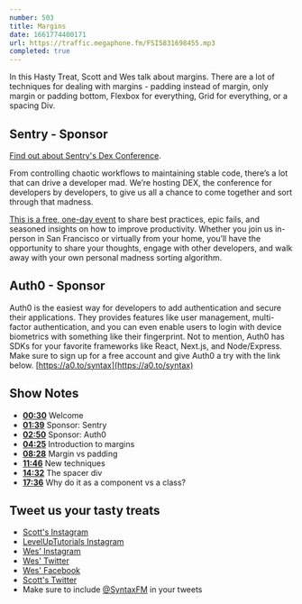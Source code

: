 ```yaml
---
number: 503
title: Margins
date: 1661774400171
url: https://traffic.megaphone.fm/FSI5831698455.mp3
completed: true
---
```


In this Hasty Treat, Scott and Wes talk about margins. There are a lot of techniques for dealing with margins - padding instead of margin, only margin or padding bottom, Flexbox for everything, Grid for everything, or a spacing Div.

## Sentry - Sponsor

[Find out about Sentry's Dex Conference](https://bit.ly/syntax-fm).

From controlling chaotic workflows to maintaining stable code, there’s a lot that can drive a developer mad. We’re hosting DEX, the conference for developers by developers, to give us all a chance to come together and sort through that madness.

[This is a free, one-day event](https://bit.ly/syntax-fm) to share best practices, epic fails, and seasoned insights on how to improve productivity. Whether you join us in-person in San Francisco or virtually from your home, you’ll have the opportunity to share your thoughts, engage with other developers, and walk away with your own personal madness sorting algorithm.

## Auth0 - Sponsor

Auth0 is the easiest way for developers to add authentication and secure their applications. They provides features like user management, multi-factor authentication, and you can even enable users to login with device biometrics with something like their fingerprint. Not to mention, Auth0 has SDKs for your favorite frameworks like React, Next.js, and Node/Express. Make sure to sign up for a free account and give Auth0 a try with the link below. [https://a0.to/syntax](https://a0.to/syntax)

## Show Notes

* **[00:30](#t=00:30)** Welcome
* **[01:39](#t=01:39)** Sponsor: Sentry
* **[02:50](#t=02:50)** Sponsor: Auth0
* **[04:25](#t=04:25)** Introduction to margins
* **[08:28](#t=08:28)** Margin vs padding
* **[11:46](#t=11:46)** New techniques
* **[14:32](#t=14:32)** The spacer div
* **[17:36](#t=17:36)** Why do it as a component vs a class?

## Tweet us your tasty treats

* [Scott's Instagram](https://www.instagram.com/stolinski/)
* [LevelUpTutorials Instagram](https://www.instagram.com/LevelUpTutorials/)
* [Wes' Instagram](https://www.instagram.com/wesbos/)
* [Wes' Twitter](https://twitter.com/wesbos)
* [Wes' Facebook](https://www.facebook.com/wesbos.developer)
* [Scott's Twitter](https://twitter.com/stolinski)
* Make sure to include [@SyntaxFM](https://twitter.com/SyntaxFM) in your tweets
